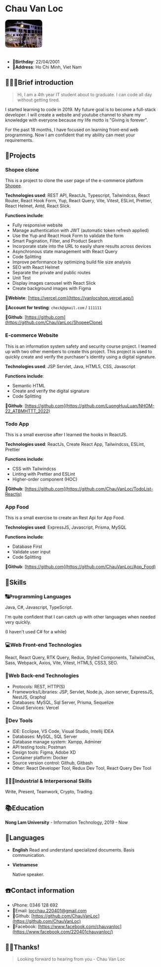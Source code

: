# Chau Van Loc

<img src="./images/MyImage.JPG" width="120" style='border-radius: 10px; margin-bottom: 20px;'/>

- 👶**Birthday**: 22/04/2001
- 🏰**Address**: Ho Chi Minh, Viet Nam

## 🙋🏻‍♂️Brief introduction

> Hi, I am a 4th year IT student about to graduate. I can code all day without getting tired.

I started learning to code in 2019. My future goal is to become a full-stack developer. I will create a website and youtube channel to share my knowledge with everyone because my life motto is "Giving is forever".

For the past 18 months, I have focused on learning front-end web programming. Now I am confident that my ability can meet your requirements.

## 👔Projects

### Shopee clone

This is a project to clone the user page of the e-commerce platform [Shopee](https://shopee.com).

**Technologies used**: REST API, ReactJs, Typescript, Tailwindcss, React Router, React Hook Form, Yup, React Query, Vite, Vitest, ESLint, Prettier, React Helmet, Antd, React Slick.

**Functions include**:

- Fully responsive website
- Manage authentication with JWT (automatic token refresh applied)
- Use the Yup and React Hook Form to validate the form
- Smart Pagination, Filter, and Product Search
- Incorporate state into the URL to easily share results across devices
- Asynchronous state management with React Query
- Code Splitting
- Improve performance by optimizing build file size analysis
- SEO with React Helmet
- Separate the private and public routes
- Unit Test
- Display images carousel with React Slick
- Create background images with Figma

**🔗Webiste**: [https://vercel.com](https://vanlocshop.vercel.app/)

**🔐Account for testing**: `check@gmail.com` / `111111`

**🔗Github**: [https://github.com](https://github.com/ChauVanLoc/ShopeeClone)

### E-commerce Website

This is an information system safety and security course project. I teamed up with two other members to create this project. This project is used to quickly create and verify the purchaser's identity using a digital signature.

**Technologies used**: JSP Servlet, Java, HTML5, CSS, Javascript

**Functions include**:

- Semantic HTML
- Create and verify the digital signature
- Code Splitting

**🔗Github**: [https://github.com](https://github.com/LuongHuuLuan/NHOM-22_ATBMHTTT_2022)

### Todo App

This is a small exercise after I learned the hooks in ReactJS.

**Technologies used**: ReactJs, Create React App, Tailwindcss, ESLint, Prettier

**Functions include**:

- CSS with Tailwindcss
- Linting with Prettier and ESLint
- Higher-order component (HOC)

**🔗Github**: [https://github.com](https://github.com/ChauVanLoc/TodoList-Reactjs)

### App Food

This is a small exercise to create an Rest Api for App Food.

**Technologies used**: ExpressJS, Javascript, Prisma, MySQL

**Functions include**:

- Database First
- Validate user input
- Code Splitting

**🔗Github**: [https://github.com](https://github.com/ChauVanLoc/App_Food)

## 🔧Skills

### 🔠Programming Languages

Java, C#, Javascript, TypeScript.

I'm quite confident that I can catch up with other languages when needed very quickly.

(I haven't used C# for a while)

### 💻Web Front-end Technologies

React, React Query, RTK Query, Redux, Styled Components, TailwindCss, Sass, Webpack, Axios, Vite, Vitest, HTML5, CSS3, SEO.

### 🧮Web Back-end Technologies

- Protocols: REST, HTTP(S)
- Frameworks/Libraries: JSP, Servlet, Node.js, Json server, ExpressJS, NestJS, Graphql
- Databases: MySQL, Sql Server, Prisma, Sequelize
- Cloud Services: Vercel

### 🔨Dev Tools

- IDE: Ecclipse, VS Code, Visual Studio, Intellij IDEA
- Databases: MySQL, SQL Server
- Database manage system: Xampp, Adminer
- API testing tools: Postman
- Design tools: Figma, Adobe XD
- Container platform: Docker
- Source version control: Github, Gitbash
- Other: React Developer Tool, Redux Dev Tool, React Query Dev Tool

### 💁🏻‍♂️Industrial & Interpersonal Skills

Write, Present, Teamwork, Crypto, Trading.

## 📚Education

**Nong Lam University** - Information Technology, 2019 - Now

## 💋Languages

- **English**
  Read and understand specialized documents. Basis communication.

- **Vietnamese**

  Native speaker.

## ☎️Contact information

- 📞Phone: 0346 128 692
- 📧Email: [locchau.220401@gmail.com](mailto:locchau.220401@gmail.com)
- 🔗Github: [https://github.com/ChauVanLoc](https://github.com/ChauVanLoc)
- 🔗Facebook: [https://www.facebook.com/chauvanloc](https://www.facebook.com/220401chauvanloc/)

## 🙏🏻Thanks!

> Looking forward to hearing from you - Chau Van Loc

